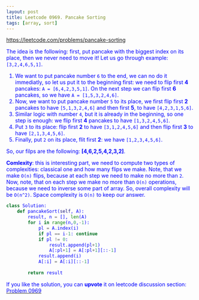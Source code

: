 ```yaml
---
layout: post
title: Leetcode 0969. Pancake Sorting
tags: [array, sort]
---
```


<a href="https://leetcode.com/problems/pancake-sorting"> <font color = blue>https://leetcode.com/problems/pancake-sorting

The idea is the following: first, put pancake with the biggest index on its place, then we never need to move it! Let us go through example:
`[3,2,4,6,5,1]`.

1. We want to put pancake number `6` to the end, we can no do it immediatly, so let us put it to the beginning first: we need to flip first **4** pancakes: `A = [6,4,2,3,5,1]`. On the next step we can flip first **6** pancakes, so we have `A = [1,5,3,2,4,6]`.
2. Now, we want to put pancake number `5` to its place, we first flip first **2** pancakes to have `[5,1,3,2,4,6]` and then first **5**, to have `[4,2,3,1,5,6]`.
3. Similar logic with number `4`, but it is already in the beginning, so one step is enough: we flip first **4** pancakes to have `[1,3,2,4,5,6]`. 
4. Put `3` to its place: flip first **2** to have `[3,1,2,4,5,6]` and then flip first **3** to have `[2,1,3,4,5,6]`.
5. Finally, put `2` on its place, flit first **2**: we have `[1,2,3,4,5,6]`.

So, our filps are the following: **[4,6,2,5,4,2,3,2]**.

**Comlexity**: this is interesting part, we need to compute two types of complexities: classical one and how many flips we make. Note, that we make `O(n)` flips, because at each step we need to make no more than `2`. Now, note, that on each step we make no more than `O(n)` operations, because we need to inverse some part of array. So, overall complexity will be `O(n^2)`. Space complexity is `O(n)` to keep our answer.


```python
class Solution:
    def pancakeSort(self, A):
        result, n = [], len(A)
        for i in range(n,0,-1):
            pl = A.index(i)
            if pl == i-1: continue
            if pl != 0:
                result.append(pl+1)
                A[:pl+1] = A[:pl+1][::-1]
            result.append(i)
            A[:i] = A[:i][::-1]
            
        return result
```

If you like the solution, you can **upvote** it on leetcode discussion section:<a href="https://leetcode.com/problems/pancake-sorting/discuss/817862/python-o(n)-flipso(n2)-time-explained"> <font color = blue>Problem 0969
